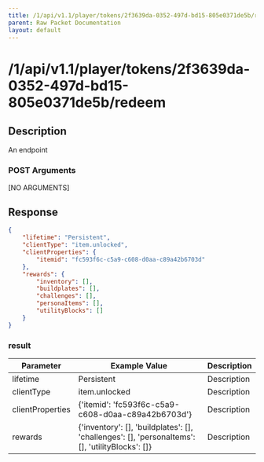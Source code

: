 ```yaml
---
title: /1/api/v1.1/player/tokens/2f3639da-0352-497d-bd15-805e0371de5b/redeem
parent: Raw Packet Documentation
layout: default
---
```


# /1/api/v1.1/player/tokens/2f3639da-0352-497d-bd15-805e0371de5b/redeem

## Description
An endpoint

### POST Arguments

[NO ARGUMENTS]


## Response
~~~json
{
    "lifetime": "Persistent",
    "clientType": "item.unlocked",
    "clientProperties": {
        "itemid": "fc593f6c-c5a9-c608-d0aa-c89a42b6703d"
    },
    "rewards": {
        "inventory": [],
        "buildplates": [],
        "challenges": [],
        "personaItems": [],
        "utilityBlocks": []
    }
}
~~~

### result

| Parameter        | Example Value                                                                                   | Description |
|------------------|-------------------------------------------------------------------------------------------------|-------------|
| lifetime         | Persistent                                                                                      | Description |
| clientType       | item.unlocked                                                                                   | Description |
| clientProperties | {'itemid': 'fc593f6c-c5a9-c608-d0aa-c89a42b6703d'}                                              | Description |
| rewards          | {'inventory': [], 'buildplates': [], 'challenges': [], 'personaItems': [], 'utilityBlocks': []} | Description |
